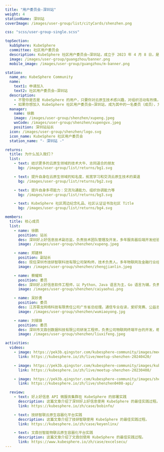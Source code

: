 ```yaml
---
title: "用户委员会-深圳站"
weight: 4
stationName: 深圳站
coverImage: /images/user-group/list/cityCards/shenzhen.png

css: "scss/user-group-single.scss"

topSection:
  kubSphere: KubeSphere 
  committee: 社区用户委员会
  description: KubeSphere 社区用户委员会—深圳站，成立于 2023 年 4 月 8 日，是由活跃在深圳的 KubeSphere 社区用户和成员组成的。初创核心成员 5 人。
  image: /images/user-group/guangzhou/banner.png
  mobile_image: /images/user-group/guangzhou/m-banner.png

station:
  name_en: KubeSphere Community
  name: 
    text1: 申请加入
    text2: 社区用户委员会—深圳站
  description: 
    - 不管你是否是 KubeSphere 的用户，只要你对云原生技术感兴趣，对组织活动有热情，对发展 KubeSphere 社区有想法，即可申请加入 KubeSphere 社区深圳用户委员会。
    - 如果你想加入 KubeSphere 社区用户委员会—深圳站，成为其中的一名委员（成员），为发展 KubeSphere 社区贡献自己的一份力量，可添加深圳站站长微信申请，并可加入 KubeSphere 开源社区深圳站微信群。
  manager: 
    name: 徐鹏
    image: /images/user-group/shenzhen/xupeng.jpeg
    wxCode: /images/user-group/shenzhen/xupengvx.jpeg
    position: 深圳站站长
  icon: /images/user-group/shenzhen/logo.svg
  icon_name: KubeSphere 社区用户委员会
  station_name: "- 深圳站 -"

returns:
  title: 为什么加入我们？
  list:
    - text: 结识更多的云原生领域的技术大牛、志同道合的朋友
      bg: /images/user-group/list/returns/bg1.svg

    - text: 提升自身在云原生领域的知名度，拓宽学习和交流云原生技术的渠道
      bg: /images/user-group/list/returns/bg2.svg

    - text: 提升自身多项能力：交流沟通能力、组织协调能力等
      bg: /images/user-group/list/returns/bg3.svg

    - text: KubeSphere 社区周边纪念礼品、社区认证证书及社区 Title
      bg: /images/user-group/list/returns/bg4.svg

members:
  title: 核心成员
  list:
    - name: 徐鹏
      position: 站长
      des: 深圳好上好信息技术副总监，负责技术团队管理及开发，多年服务器后端开发经验，擅长微服务体系相关技术栈，熟悉 K8s，喜欢总结，乐于分享，研究新技术，拥抱云原生，开源共生，终身学习。
      image: /images/user-group/shenzhen/xupeng.jpeg

    - name: 郑建林
      position: 副站长
      des: 现任深圳市技研智联科技有限公司架构师，技术负责人。多年物联网及金融行业经验，对云计算、区块链、大数据等领域有较深入研究及应用。熟悉 Java，Go，Node.js 技术栈，微服务架构设计。
      image: /images/user-group/shenzhen/zhengjianlin.jpeg

    - name: 蔡耀辉
      position: 委员
      des: 深圳好上好信息软件工程师，以 Python、Java 语言为主，Go 语言为辅，负责业务流程设计、编码实现与文档输出。
      image: /images/user-group/shenzhen/caiyaohui.png

    - name: 吴妙勇
      position: 委员
      des: 江苏霄龙网络科技有限责任公司广东省总经理。通信专业在读，爱好竞赛、公益志愿，程序编写。参加多场志愿公益活动与项目，获“榜样青年”“青年之星”等称呼。参与国家级科研立项 1 项，发明专利研发 1 项。
      image: /images/user-group/shenzhen/wumiaoyong.jpg

    - name: 刘锡锋
      position: 委员
      des: 深圳市文鼎创数据科技有限公司研发工程师，负责公司物联网终端平台的开发，稳定性建设，容器化上云工作，擅长使用 GO、Java 开发分布式系统，持续关注分布式，云原生等前沿技术。
      image: /images/user-group/shenzhen/liuxifeng.jpeg

activities:
  videos:
    - image: https://pek3b.qingstor.com/kubesphere-community/images/meetup-shenzhen-20240420-cover.png
      link: https://kubesphere.io/zh/live/meetup-shenzhen-20240420/

    - image: https://pek3b.qingstor.com/kubesphere-community/images/kubesphere-meetup-shenzhen-20230408-cover.png
      link: https://kubesphere.io/zh/live/meetup-shenzhen-20230408/

    - image: https://pek3b.qingstor.com/kubesphere-community/images/shenzhen0408-api-cover.png
      link: https://kubesphere.io/zh/live/shenzhen0408-api/

  review:    
    - text: 好上好信息 API 微服务集群在 KubeSphere 的部署实践
      description: 这篇文章介绍了深圳好上好信息使用 KubeSphere 的最佳实践过程。
      link: https://kubesphere.io/zh/case/bobinfo/

    - text: 技研智联云原生容器化平台实践
      description: 这篇文章介绍了技研智联使用 KubeSphere 的最佳实践过程。
      link: https://kubesphere.io/zh/case/keyenlinx/

    - text: 文鼎创智能物联云原生容器化平台实践
      description: 这篇文章介绍了文鼎创使用 KubeSphere 的最佳实践过程。
      link: https://www.kubesphere.io/zh/case/excelsecu/
---
```

